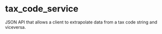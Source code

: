 # tax_code_service
JSON API that allows a client to extrapolate data from a tax code string and viceversa.
